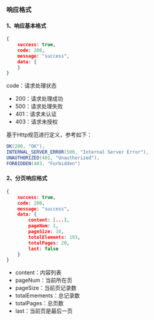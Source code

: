

### 响应格式

#### 1、响应基本格式

```json
{
    success: true,
    code: 200,
    message: "success",
    data: {
    }
}
```

code：请求处理状态

- 200：请求处理成功
- 500：请求处理失败
- 401：请求未认证
- 403：请求未授权

基于Http规范进行定义，参考如下：

```java
OK(200, "OK"),
INTERNAL_SERVER_ERROR(500, "Internal Server Error"),
UNAUTHORIZED(401, "Unauthorized"),
FORBIDDEN(403, "Forbidden")
```

#### 2、分页响应格式

```json
{
    success: true,
    code: 200,
    message: "success",
    data: {
        content: [...],
        pageNum: 1,
        pageSize: 10,
        totalElements: 193,
        totalPages: 20,
        last: false
    }
}    
```

- content：内容列表
- pageNum：当前所在页
- pageSize：当前页记录数
- totalEmements：总记录数
- totalPages：总页数
- last：当前页是最后一页


